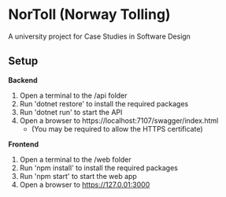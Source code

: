 # NorToll (Norway Tolling)

A university project for Case Studies in Software Design


## Setup

**Backend**

1. Open a terminal to the /api folder
2. Run 'dotnet restore' to install the required packages
3. Run 'dotnet run' to start the API
4. Open a browser to https://localhost:7107/swagger/index.html
    -  (You may be required to allow the HTTPS certificate)

**Frontend**

1. Open a terminal to the /web folder
2. Run 'npm install' to install the required packages
3. Run 'npm start' to start the web app
4. Open a browser to https://127.0.01:3000
